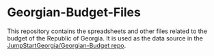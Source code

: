 # Georgian-Budget-Files

This repository contains the spreadsheets and other files related to the budget of the Republic of Georgia. It is used as the data source in the [JumpStartGeorgia/Georgian-Budget repo](https://github.com/JumpStartGeorgia/Georgian-Budget/). 
